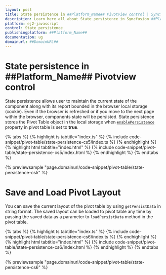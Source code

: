 ```yaml
---
layout: post
title: State persistence in ##Platform_Name## Pivotview control | Syncfusion
description: Learn here all about State persistence in Syncfusion ##Platform_Name## Pivotview control of Syncfusion Essential JS 2 and more.
platform: ej2-javascript
control: State persistence 
publishingplatform: ##Platform_Name##
documentation: ug
domainurl: ##DomainURL##
---
```


# State persistence in ##Platform_Name## Pivotview control

State persistence allows user to maintain the current state of the component along with its report bounded in the browser local storage (cookie). Even if the browser is refreshed or if you move to the next page within the browser, components state will be persisted. State persistence stores the Pivot Table object in the local storage when [`enablePersistence`](https://ej2.syncfusion.com/documentation/api/pivotview/#enablepersistence) property in pivot table is set to **true**.

{% tabs %}
{% highlight ts tabtitle="index.ts" %}
{% include code-snippet/pivot-table/state-persistence-cs5/index.ts %}
{% endhighlight %}
{% highlight html tabtitle="index.html" %}
{% include code-snippet/pivot-table/state-persistence-cs5/index.html %}
{% endhighlight %}
{% endtabs %}
          
{% previewsample "page.domainurl/code-snippet/pivot-table/state-persistence-cs5" %}

# Save and Load Pivot Layout

You can save the current layout of the pivot table by using `getPersistData` in string format. The saved layout can be loaded to pivot table any time by passing the saved data as a parameter to `loadPersistData` method in the pivot table.

{% tabs %}
{% highlight ts tabtitle="index.ts" %}
{% include code-snippet/pivot-table/state-persistence-cs6/index.ts %}
{% endhighlight %}
{% highlight html tabtitle="index.html" %}
{% include code-snippet/pivot-table/state-persistence-cs6/index.html %}
{% endhighlight %}
{% endtabs %}
          
{% previewsample "page.domainurl/code-snippet/pivot-table/state-persistence-cs6" %}